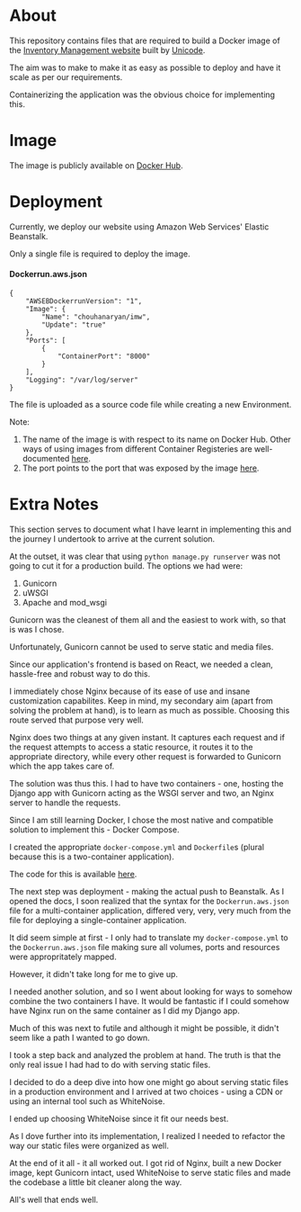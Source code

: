 # About

This repository contains files that are required to build a Docker image of the [Inventory Management website](https://github.com/djunicode/inventory-management-web) built by [Unicode](https://github.com/djunicode).

The aim was to make to make it as easy as possible to deploy and have it scale as per our requirements.

Containerizing the application was the obvious choice for implementing this.

# Image

The image is publicly available on [Docker Hub](https://hub.docker.com/r/chouhanaryan/imw).

# Deployment

Currently, we deploy our website using Amazon Web Services' Elastic Beanstalk.

Only a single file is required to deploy the image.

#### Dockerrun.aws.json

```
{
	"AWSEBDockerrunVersion": "1",
	"Image": {
		"Name": "chouhanaryan/imw",
		"Update": "true"
	},
	"Ports": [
		{
			"ContainerPort": "8000"
		}
	],
	"Logging": "/var/log/server"
}
```

The file is uploaded as a source code file while creating a new Environment.

Note:
1. The name of the image is with respect to its name on Docker Hub. Other ways of using images from different Container Registeries are well-documented [here](https://docs.aws.amazon.com/elasticbeanstalk/latest/dg/single-container-docker-configuration.html).
2. The port points to the port that was exposed by the image [here](https://github.com/chouhanaryan/imw-docker/blob/master/Dockerfile#L22).

# Extra Notes

This section serves to document what I have learnt in implementing this and the journey I undertook to arrive at the current solution.

At the outset, it was clear that using `python manage.py runserver` was not going to cut it for a production build. The options we had were:
1. Gunicorn
2. uWSGI
3. Apache and mod_wsgi

Gunicorn was the cleanest of them all and the easiest to work with, so that is was I chose.

Unfortunately, Gunicorn cannot be used to serve static and media files.

Since our application's frontend is based on React, we needed a clean, hassle-free and robust way to do this.

I immediately chose Nginx because of its ease of use and insane customization capabilites. Keep in mind, my secondary aim (apart from solving the problem at hand), is to learn as much as possible. Choosing this route served that purpose very well.

Nginx does two things at any given instant. It captures each request and if the request attempts to access a static resource, it routes it to the appropriate directory, while every other request is forwarded to Gunicorn which the app takes care of.

The solution was thus this. I had to have two containers - one, hosting the Django app with Gunicorn acting as the WSGI server and two, an Nginx server to handle the requests.

Since I am still learning Docker, I chose the most native and compatible solution to implement this - Docker Compose.

I created the appropriate `docker-compose.yml` and `Dockerfile`s (plural because this is a two-container application).

The code for this is available [here](https://github.com/chouhanaryan/imw-docker-compose).

The next step was deployment - making the actual push to Beanstalk. As I opened the docs, I soon realized that the syntax for the `Dockerrun.aws.json` file for a multi-container application, differed very, very, very much from the file for deploying a single-container application.

It did seem simple at first - I only had to translate my `docker-compose.yml` to the `Dockerrun.aws.json` file making sure all volumes, ports and resources were appropritately mapped.

However, it didn't take long for me to give up.

I needed another solution, and so I went about looking for ways to somehow combine the two containers I have. It would be fantastic if I could somehow have Nginx run on the same container as I did my Django app.

Much of this was next to futile and although it might be possible, it didn't seem like a path I wanted to go down.

I took a step back and analyzed the problem at hand. The truth is that the only real issue I had had to do with serving static files.

I decided to do a deep dive into how one might go about serving static files in a production environment and I arrived at two choices - using a CDN or using an internal tool such as WhiteNoise.

I ended up choosing WhiteNoise since it fit our needs best.

As I dove further into its implementation, I realized I needed to refactor the way our static files were organized as well.

At the end of it all - it all worked out. I got rid of Nginx, built a new Docker image, kept Gunicorn intact, used WhiteNoise to serve static files and made the codebase a little bit cleaner along the way.

All's well that ends well.

